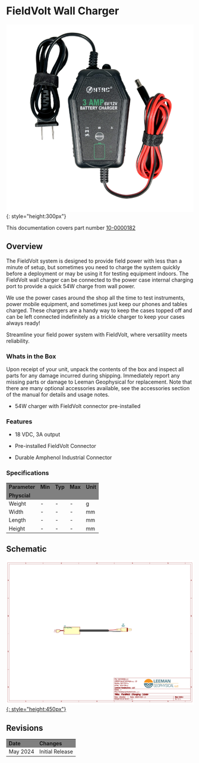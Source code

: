 # FieldVolt Wall Charger
![Instrument cover photo.](product.png){: style="height:300px"}
</center>

This documentation covers part number <a
href="https://leemangeophysical.com/product/fieldvolt-wall-charger/"
target="_blank" rel="noopener noreferrer">10-0000182</a>

## Overview
The FieldVolt system is designed to provide field power with less than a minute
of setup, but sometimes you need to charge the system quickly before a
deployment or may be using it for testing equipment indoors. The FieldVolt wall
charger can be connected to the power case internal charging port to provide a
quick 54W charge from wall power.  

We use the power cases around the shop all the time to test instruments, power
mobile equipment, and sometimes just keep our phones and tables charged. These
chargers are a handy way to keep the cases topped off and can be left connected
indefinitely as a trickle charger to keep your cases always ready!  

Streamline your field power system with FieldVolt, where versatility meets
reliability.  

### Whats in the Box
Upon receipt of your unit, unpack the contents of the box and inspect all parts
for any damage incurred during shipping. Immediately report any missing parts or
damage to Leeman Geophysical for replacement. Note that there are many optional
accessories available, see the accessories section of the manual for details and
usage notes.  

* 54W charger with FieldVolt connector pre-installed 

### Features
* 18 VDC, 3A output

* Pre-installed FieldVolt Connector

* Durable Amphenol Industrial Connector  

### Specifications 
<table>
  <tr bgcolor="gray">
    <td><b>Parameter</b></td>
    <td><b>Min</b></td>
    <td><b>Typ</b></td>
    <td><b>Max</b></td>
    <td><b>Unit</b></td>
  </tr>

  <tr>
    <td colspan="5" bgcolor="gray"><b>Physcial</b></td>
  </tr>

  <tr>
    <td>Weight</td>
    <td>-</td>
    <td>-</td>
    <td>-</td>
    <td>g</td>
  </tr>

  <tr>
    <td>Width</td>
    <td>-</td>
    <td>-</td>
    <td>-</td>
    <td>mm</td>
  </tr>

  <tr>
    <td>Length</td>
    <td>-</td>
    <td>-</td>
    <td>-</td>
    <td>mm</td>
  </tr>

  <tr>
    <td>Height</td>
    <td>-</td>
    <td>-</td>
    <td>-</td>
    <td>mm</td>
  </tr>
</table>

## Schematic

<a href="../../10-182_Charging_Cable.pdf" target="_blank" rel="noopener
noreferrer">![Schematic.](schematic.png){: style="height:450px"}</a>

## Revisions
<table>
  <tr bgcolor="gray">
    <td><b>Date</b></td>
    <td><b>Changes</b></td>
  </tr>
  
  <tr>
    <td>May 2024</td>
    <td>Initial Release</td>
  </tr>
</table>

